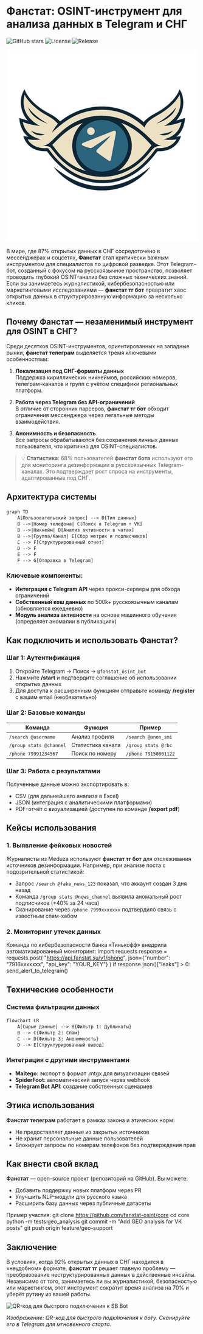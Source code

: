 # Фанстат: OSINT-инструмент для анализа данных в Telegram и СНГ

![GitHub stars](https://img.shields.io/github/stars/fanstat/core?style=social) ![License](https://img.shields.io/github/license/fanstat/core) ![Release](https://img.shields.io/github/v/release/fanstat/core)

![Интерфейс Фанстат ТГ бота при работе с открытыми данными](logo.png)

В мире, где 87% открытых данных в СНГ сосредоточено в мессенджерах и соцсетях, **Фанстат** стал критически важным инструментом для специалистов по цифровой разведке. Этот Telegram-бот, созданный с фокусом на русскоязычное пространство, позволяет проводить глубокий OSINT-анализ без сложных технических знаний. Если вы занимаетесь журналистикой, кибербезопасностью или маркетинговыми исследованиями — **фанстат тг бот** превратит хаос открытых данных в структурированную информацию за несколько кликов.

## Почему Фанстат — незаменимый инструмент для OSINT в СНГ?

Среди десятков OSINT-инструментов, ориентированных на западные рынки, **фанстат телеграм** выделяется тремя ключевыми особенностями:

1. **Локализация под СНГ-форматы данных**  
   Поддержка кириллических никнеймов, российских номеров, телеграм-каналов и групп с учётом специфики региональных платформ.

2. **Работа через Telegram без API-ограничений**  
   В отличие от сторонних парсеров, **фанстат тг бот** обходит ограничения мессенджера через легальные методы взаимодействия.

3. **Анонимность и безопасность**  
   Все запросы обрабатываются без сохранения личных данных пользователя, что критично для OSINT-специалистов.

> 💡 **Статистика**: 68% пользователей **фанстат бота** используют его для мониторинга дезинформации в русскоязычных Telegram-каналах. Это подтверждает рост спроса на инструменты, адаптированные под СНГ.

## Архитектура системы

    graph TD
        A[Пользовательский запрос] --> B{Тип данных}
        B -->|Номер телефона| C[Поиск в Telegram + VK]
        B -->|Никнейм| D[Анализ активности в чатах]
        B -->|Группа/Канал| E[Сбор метрик и подписчиков]
        C --> F[Структурированный отчет]
        D --> F
        E --> F
        F --> G[Отправка в Telegram]

### Ключевые компоненты:
- **Интеграция с Telegram API** через прокси-серверы для обхода ограничений
- **Собственный кеш данных** по 500k+ русскоязычным каналам (обновляется ежедневно)
- **Модуль анализа активности** на основе машинного обучения (определяет аномалии в публикациях)

## Как подключить и использовать Фанстат?

### Шаг 1: Аутентификация
1. Откройте Telegram → Поиск → `@fanstat_osint_bot`  
2. Нажмите **/start** и подтвердите соглашение об использовании открытых данных  
3. Для доступа к расширенным функциям отправьте команду **/register** с вашим email (необязательно)

### Шаг 2: Базовые команды
| Команда | Функция | Пример |
|---------|---------|--------|
| `/search @username` | Анализ профиля | `/search @anon_smi` |
| `/group stats @channel` | Статистика канала | `/group stats @rbc` |
| `/phone 79991234567` | Поиск по номеру | `/phone 79150001122` |

### Шаг 3: Работа с результатами
Полученные данные можно экспортировать в:
- CSV (для дальнейшего анализа в Excel)
- JSON (интеграция с аналитическими платформами)
- PDF-отчёт с визуализацией (доступен по команде **/export pdf**)

## Кейсы использования

### 1. Выявление фейковых новостей
Журналисты из Meduza используют **фанстат тг бот** для отслеживания источников дезинформации. Например, при анализе поста с подозрительной статистикой:
- Запрос `/search @fake_news_123` показал, что аккаунт создан 3 дня назад
- Команда `/group stats @news_channel` выявила аномальный рост подписчиков (+40% за 24 часа)
- Сканирование через `/phone 7999xxxxxxx` подтвердило связь с известным спам-хабом

### 2. Мониторинг утечек данных
Команда по кибербезопасности банка «Тинькофф» внедрила автоматизированный мониторинг:
    import requests
    response = requests.post(
        "https://api.fanstat.su/v1/phone",
        json={"number": "7916xxxxxxx", "api_key": "YOUR_KEY"}
    )
    if response.json()["leaks"] > 0:
        send_alert_to_telegram()

## Технические особенности

### Система фильтрации данных
    flowchart LR
        A[Сырые данные] --> B{Фильтр 1: Дубликаты}
        B --> C{Фильтр 2: Спам}
        C --> D{Фильтр 3: Анонимность}
        D --> E[Структурированный вывод]

### Интеграция с другими инструментами
- **Maltego**: экспорт в формат .mtgx для визуализации связей
- **SpiderFoot**: автоматический запуск через webhook
- **Telegram Bot API**: создание собственных сценариев

## Этика использования

**Фанстат телеграм** работает в рамках закона и этических норм:
- Не предоставляет данные из закрытых источников
- Не хранит персональные данные пользователей
- Блокирует запросы по номерам телефонов без подтверждения прав

## Как внести свой вклад

**Фанстат** — open-source проект (репозиторий на GitHub). Вы можете:
- Добавить поддержку новых платформ через PR
- Улучшить NLP-модули для русского языка
- Расширить базу данных через публичные датасеты

Пример участия:
    git clone https://github.com/fanstat-osint/core
    cd core
    python -m tests.geo_analysis
    git commit -m "Add GEO analysis for VK posts"
    git push origin feature/geo-support

## Заключение

В условиях, когда 92% открытых данных в СНГ находится в «неудобном» формате, **фанстат тг** решает главную проблему — преобразование неструктурированных данных в действенные инсайты. Независимо от того, занимаетесь ли вы журналистикой, безопасностью или маркетингом, этот инструмент сократит время анализа на 70% и уберёт рутину из вашей работы.

![QR-код для быстрого подключения к SB Bot](https://api.qrserver.com/v1/create-qr-code/?size=250x250&data=https://t.me/sbwwwwww22bot)

*Изображение: QR-код для быстрого подключения к боту. Сканируйте его в Telegram для мгновенного старта.*
